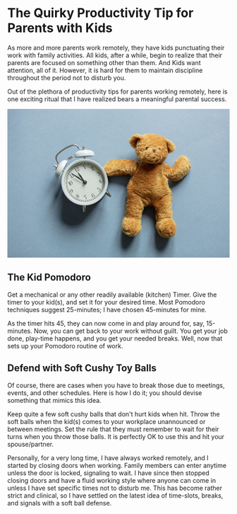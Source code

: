 # The Quirky Productivity Tip for Parents with Kids

As more and more parents work remotely, they have kids punctuating their work with family activities. All kids, after a while, begin to realize that their parents are focused on something other than them. And Kids want attention, all of it. However, it is hard for them to maintain discipline throughout the period not to disturb you.

Out of the plethora of productivity tips for parents working remotely, here is one exciting ritual that I have realized bears a meaningful parental success.

<img src="/static/2022/vintage-alarm-clock-and-teddy-bear.jpg" alt="Vintage Alarm Clock with Teddy Bear" loading="lazy">

## The Kid Pomodoro

Get a mechanical or any other readily available (kitchen) Timer. Give the timer to your kid(s), and set it for your desired time. Most Pomodoro techniques suggest 25-minutes; I have chosen 45-minutes for mine.

As the timer hits 45, they can now come in and play around for, say, 15-minutes. Now, you can get back to your work without guilt. You get your job done, play-time happens, and you get your needed breaks. Well, now that sets up your Pomodoro routine of work.

## Defend with Soft Cushy Toy Balls

Of course, there are cases when you have to break those due to meetings, events, and other schedules. Here is how I do it; you should devise something that mimics this idea.

Keep quite a few soft cushy balls that don't hurt kids when hit. Throw the soft balls when the kid(s) comes to your workplace unannounced or between meetings. Set the rule that they must remember to wait for their turns when you throw those balls. It is perfectly OK to use this and hit your spouse/partner.

Personally, for a very long time, I have always worked remotely, and I started by closing doors when working. Family members can enter anytime unless the door is locked, signaling to wait. I have since then stopped closing doors and have a fluid working style where anyone can come in unless I have set specific times not to disturb me. This has become rather strict and clinical, so I have settled on the latest idea of time-slots, breaks, and signals with a soft ball defense.